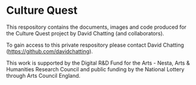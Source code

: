 Culture Quest
============
This respository contains the documents, images and code produced for the Culture Quest project by David Chatting (and collaborators).

To gain access to this private respository please contact David Chatting (https://github.com/davidchatting).

This work is supported by the Digital R&D Fund for the Arts - Nesta, Arts & Humanities Research Council and public funding by the National Lottery through Arts Council England.

